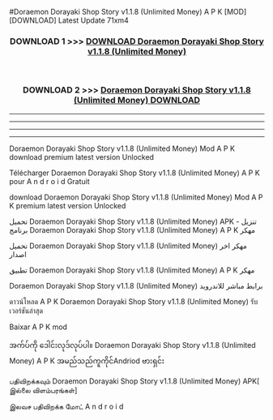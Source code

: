 #Doraemon Dorayaki Shop Story  v1.1.8 (Unlimited Money) A P K [MOD] [DOWNLOAD] Latest Update 71xm4



<div align="center">

<h3>DOWNLOAD 1 >>> <a href="https://teeasianyam.web.app?sq=Doraemon Dorayaki Shop Story  v1.1.8 (Unlimited Money)">DOWNLOAD Doraemon Dorayaki Shop Story  v1.1.8 (Unlimited Money) </a></h3><br>

<h3>DOWNLOAD 2 >>> <a href="https://teeasianyam.web.app?sq=Doraemon Dorayaki Shop Story  v1.1.8 (Unlimited Money) ">Doraemon Dorayaki Shop Story  v1.1.8 (Unlimited Money)  DOWNLOAD </a></h3>

</div>


----------------------------------------------------------

----------------------------------------------------------

----------------------------------------------------------

----------------------------------------------------------


Doraemon Dorayaki Shop Story  v1.1.8 (Unlimited Money)  Mod A P K download premium latest version Unlocked

Télécharger Doraemon Dorayaki Shop Story  v1.1.8 (Unlimited Money)  A P K pour A n d r o i d Gratuit

download Doraemon Dorayaki Shop Story  v1.1.8 (Unlimited Money)  Mod A P K premium latest version Unlocked

تحميل Doraemon Dorayaki Shop Story  v1.1.8 (Unlimited Money)  APK - تنزيل برنامج Doraemon Dorayaki Shop Story  v1.1.8 (Unlimited Money)  A P K مهكر

تحميل Doraemon Dorayaki Shop Story  v1.1.8 (Unlimited Money)  مهكر اخر اصدار

تطبيق Doraemon Dorayaki Shop Story  v1.1.8 (Unlimited Money)  A P K مهكر

Doraemon Dorayaki Shop Story  v1.1.8 (Unlimited Money)  برابط مباشر للاندرويد

ดาวน์โหลด A P K Doraemon Dorayaki Shop Story  v1.1.8 (Unlimited Money)  รับเวอร์ชันล่าสุด

Baixar A P K mod

အက်ပ်ကို ဒေါင်းလုဒ်လုပ်ပါ။ Doraemon Dorayaki Shop Story  v1.1.8 (Unlimited Money)  A P K အမည်သည်ကူကိုင်Andriod ဗားရှင်း

பதிவிறக்கவும் Doraemon Dorayaki Shop Story  v1.1.8 (Unlimited Money)  APK[ இல்லை விளம்பரங்கள்] 
 
இலவச பதிவிறக்க மோட் A n d r o i d



